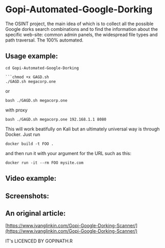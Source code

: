 # Gopi-Automated-Google-Dorking

The OSINT project, the main idea of which is to collect all the possible Google dorks search combinations and to find the information about the specific web-site: common admin panels, the widespread file types and path traversal. The 100% automated.

Usage example:
--------------
```
cd Gopi-Automated-Google-Dorking

```chmod +x GAGD.sh
./GAGD.sh megacorp.one
```
or
```
bash ./GAGD.sh megacorp.one
```

with proxy

```
bash ./GAGD.sh megacorp.one 192.168.1.1 8080
```

This will work beatifully on Kali but an ultimately universal way is through Docker. Just run 

```
docker build -t FOO .
```

and then run it with your argument for the URL such as this:

```
docker run -it --rm FOO mysite.com
```

Video example:
--------------


Screenshots:
------------



An original article:
--------------------
[https://www.ivanglinkin.com/Gopi-Google-Dorking-Scanner/](https://www.ivanglinkin.com/Gopi-Google-Dorking-Scanner/)

IT's LICENCED BY
GOPINATH.R
